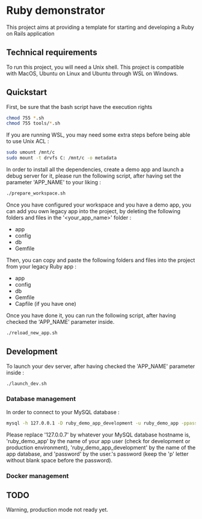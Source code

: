 # Ruby demonstrator

This project aims at providing a template for starting and developing a Ruby on Rails application

## Technical requirements

To run this project, you will need a Unix shell. This project is compatible with MacOS, Ubuntu on Linux and Ubuntu through WSL on Windows.

## Quickstart

First, be sure that the bash script have the execution rights

```bash
chmod 755 *.sh
chmod 755 tools/*.sh
```

If you are running WSL, you may need some extra steps before being able to use Unix ACL :

```bash
sudo umount /mnt/c 
sudo mount -t drvfs C: /mnt/c -o metadata 
```

In order to install all the dependencies, create a demo app and launch a debug server for it, please run the following script, after having set the parameter 'APP_NAME' to your liking :

```bash
./prepare_workspace.sh
```

Once you have configured your workspace and you have a demo app, you can add you own legacy app into the project, by deleting the following folders and files in the '<your_app_name>' folder :

- app
- config
- db
- Gemfile

Then, you can copy and paste the following folders and files into the project from your legacy Ruby app :

- app
- config
- db
- Gemfile
- Capfile (if you have one)

Once you have done it, you can run the following script, after having checked the 'APP_NAME' parameter inside.

```bash
./reload_new_app.sh
```

## Development

To launch your dev server, after having checked the 'APP_NAME' parameter inside :

```bash
./launch_dev.sh
```

### Database management

In order to connect to your MySQL database :

```bash
mysql -h 127.0.0.1 -D ruby_demo_app_development -u ruby_demo_app -ppassword
```

Please replace '127.0.0.7' by whatever your MySQL database hostname is, 'ruby_demo_app' by the name of your app user (check for development or production environment), 'ruby_demo_app_development' by the name of the app database, and 'password' by the user.'s password (keep the 'p' letter without blank space before the password).

### Docker management



## TODO

Warning, production mode not ready yet.